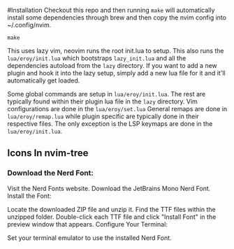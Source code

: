 #Installation
Checkout this repo and then running `make` will automatically install some dependencies through brew and then copy the nvim config into ~/.config/nvim.

```
make
```

This uses lazy vim, neovim runs the root init.lua to setup. This also runs the `lua/eroy/init.lua` which bootstraps `lazy_init.lua` and all the dependencies autoload from the `lazy` directory.
If you want to add a new plugin and hook it into the lazy setup, simply add a new lua file for it and it'll automatically get loaded.

Some global commands are setup in `lua/eroy/init.lua`. The rest are typically found within their plugin lua file in the `lazy` directory.
Vim configurations are done in the `lua/eroy/set.lua`
General remaps are done in `lua/eroy/remap.lua` while plugin specific are typically done in their respective files. The only exception is the LSP keymaps are done in the `lua/eroy/init.lua`.

## Icons In nvim-tree
### Download the Nerd Font:

Visit the Nerd Fonts website.
Download the JetBrains Mono Nerd Font.
Install the Font:

Locate the downloaded ZIP file and unzip it.
Find the TTF files within the unzipped folder.
Double-click each TTF file and click "Install Font" in the preview window that appears.
Configure Your Terminal:

Set your terminal emulator to use the installed Nerd Font.
